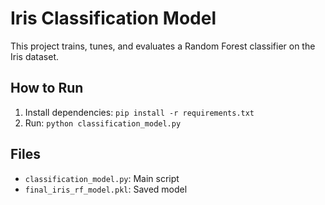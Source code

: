 # Iris Classification Model

This project trains, tunes, and evaluates a Random Forest classifier on the Iris dataset.  
## How to Run
1. Install dependencies: `pip install -r requirements.txt`
2. Run: `python classification_model.py`

## Files
- `classification_model.py`: Main script
- `final_iris_rf_model.pkl`: Saved model
